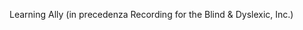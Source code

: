 <Token xmlns:xlink="http://www.w3.org/1999/xlink"><embeddedLabel xmlns="http://ddue.schemas.microsoft.com/authoring/2003/5">Learning Ally (in precedenza Recording for the Blind &amp; Dyslexic, Inc.) </embeddedLabel></Token>

<!--HONumber=Mar16_HO1-->


